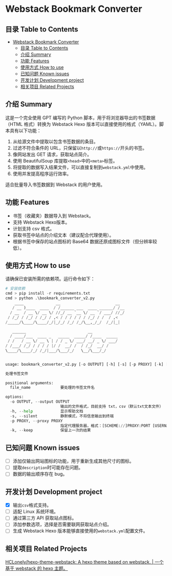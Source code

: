 # Webstack Bookmark Converter

## 目录 Table to Contents

- [Webstack Bookmark Converter](#webstack-bookmark-converter)
  - [目录 Table to Contents](#目录-table-to-contents)
  - [介绍 Summary](#介绍-summary)
  - [功能 Features](#功能-features)
  - [使用方式 How to use](#使用方式-how-to-use)
  - [已知问题 Known issues](#已知问题-known-issues)
  - [开发计划 Development project](#开发计划-development-project)
  - [相关项目 Related Projects](#相关项目-related-projects)

## 介绍 Summary

这是一个完全使用 GPT 编写的 Python 脚本，用于将浏览器导出的书签数据（HTML 格式）转换为 Webstack Hexo 版本可以直接使用的格式（YAML）。脚本具有以下功能：

1. 从给源文件中提取以包含书签数据的条目。
2. 过滤不符合条件的 URL，只保留以`http://`或`https://`开头的书签。
3. 像网站发出 GET 请求，获取站点简介。
4. 使用 BeautifulSoup 库提取`<head>`中的`<meta>`标签。
5. 将提取的数据写入结果文件，可以直接复制到`webstack.yml`中使用。
6. 使用并发提高程序运行效率。

适合批量导入书签数据到 Webstack 的用户使用。

## 功能 Features

- 书签（收藏夹）数据导入到 Webstack。
- 支持 Webstack Hexo版本。
- 计划支持 csv 格式。
- 获取书签中站点的介绍文本（建议配合代理使用）。
- 根据书签中保存的站点图标的 Base64 数据还原成图标文件（但分辨率较低）。

## 使用方式 How to use

请确保已安装所需的依赖项。运行命令如下：

```python
# 安装依赖
cmd > pip install -r requirements.txt
cmd > python .\bookmark_converter_v2.py
    ____              __                        __
   / __ )____  ____  / /______ ___  ____ ______/ /__
  / __  / __ \/ __ \/ //_/ __ `__ \/ __ `/ ___/ //_/
 / /_/ / /_/ / /_/ / ,< / / / / / / /_/ / /  / ,<
/_____/\____/\____/_/|_/_/ /_/ /_/\__,_/_/  /_/|_|

   ______                           __
  / ____/___  ____ _   _____  _____/ /____  _____
 / /   / __ \/ __ \ | / / _ \/ ___/ __/ _ \/ ___/
/ /___/ /_/ / / / / |/ /  __/ /  / /_/  __/ /
\____/\____/_/ /_/|___/\___/_/   \__/\___/_/


usage: bookmark_converter_v2.py [-o OUTPUT] [-h] [-s] [-p PROXY] [-k] [file_name]

处理书签文件

positional arguments:
  file_name             要处理的书签文件名

options:
  -o OUTPUT, --output OUTPUT
                        输出的文件格式，目前支持 txt，csv（默认txt文本文件）
  -h, --help            显示帮助文档
  -s, --silent          静默模式，不将信息输出到终端
  -p PROXY, --proxy PROXY
                        指定代理服务器，格式：[SCHEME://]PROXY:PORT [USERNAME] [PASSWORD]（不填写协 议则默认为socks5）
  -k, --keep            保留上一次的结果
```

## 已知问题 Known issues

- [ ] 添加仅输出网站图标的功能，用于重新生成其他尺寸的图标。
- [ ] 提取`description`时可能存在问题。
- [ ] 数据的输出顺序存在 bug。

## 开发计划 Development project

- [x] 输出`csv`格式支持。
- [ ] 适配 Linux 系统环境。
- [ ] 通过第三方 API 获取站点图标。
- [ ] 添加参数选项，选择是否需要联网获取站点介绍。
- [ ] 生成 Webstack Hexo 版本能够直接使用的`webstack.yml`配置文件。

## 相关项目 Related Projects

[HCLonely/hexo-theme-webstack: A hexo theme based on webstack. | 一个基于 webstack 的 hexo 主题。](https://github.com/HCLonely/hexo-theme-webstack/)
